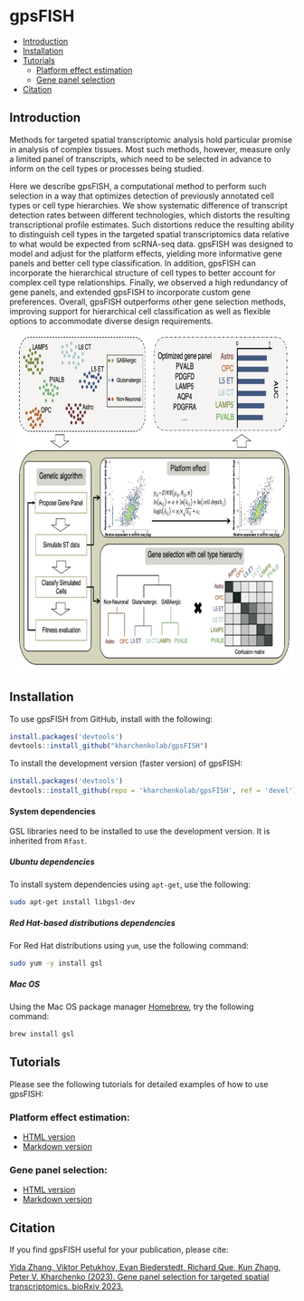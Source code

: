 
[![<kharchenkolab>](https://circleci.com/gh/kharchenkolab/gpsFISH.svg?style=svg)](https://app.circleci.com/pipelines/github/kharchenkolab/gpsFISH)

# gpsFISH
- [Introduction](#introduction)
- [Installation](#installation)
- [Tutorials](#tutorials)
  * [Platform effect estimation](#platform-effect-estimation)
  * [Gene panel selection](#gene-panel-selection)
- [Citation](#citation)


## Introduction
Methods for targeted spatial transcriptomic analysis hold particular promise in analysis of complex tissues. Most such methods, however, measure only a limited panel of transcripts, which need to be selected in advance to inform on the cell types or processes being studied.  

Here we describe gpsFISH, a computational method to perform such selection in a way that optimizes detection of previously annotated cell types or cell type hierarchies. We show systematic difference of transcript detection rates between different technologies, which distorts the resulting transcriptional profile estimates. Such distortions reduce the resulting ability to distinguish cell types in the targeted spatial transcriptomics data relative to what would be expected from scRNA-seq data. gpsFISH was designed to model and adjust for the platform effects, yielding more informative gene panels and better cell type classification. In addition, gpsFISH can incorporate the hierarchical structure of cell types to better account for complex cell type relationships. Finally, we observed a high redundancy of gene panels, and extended gpsFISH to incorporate custom gene preferences. Overall, gpsFISH outperforms other gene selection methods, improving support for hierarchical cell classification as well as flexible options to accommodate diverse design requirements.

<img src="inst/workflow_updated.jpg" align="center" height="600">

## Installation
To use gpsFISH from GitHub, install with the following:

``` r
install.packages('devtools')
devtools::install_github("kharchenkolab/gpsFISH")
```

To install the development version (faster version) of gpsFISH:

``` r
install.packages('devtools')
devtools::install_github(repo = 'kharchenkolab/gpsFISH', ref = 'devel')
```

#### System dependencies

GSL libraries need to be installed to use the development version. It is inherited from `Rfast`. 

##### Ubuntu dependencies

To install system dependencies using `apt-get`, use the following:
```sh
sudo apt-get install libgsl-dev
```

##### Red Hat-based distributions dependencies

For Red Hat distributions using `yum`, use the following command:

```sh
sudo yum -y install gsl
```

##### Mac OS

Using the Mac OS package manager [Homebrew](https://brew.sh/), try the following command:

```sh
brew install gsl
```


## Tutorials

Please see the following tutorials for detailed examples of how to use gpsFISH: 

### Platform effect estimation:

* [HTML version](https://htmlpreview.github.io/?https://github.com/kharchenkolab/gpsFISH/blob/devel/doc/simulation_training.html)
* [Markdown version](https://github.com/kharchenkolab/gpsFISH/blob/devel/doc/simulation_training.md)

### Gene panel selection:
* [HTML version](https://htmlpreview.github.io/?https://github.com/kharchenkolab/gpsFISH/blob/devel/doc/gene_panel_selection.html)
* [Markdown version](https://github.com/kharchenkolab/gpsFISH/blob/devel/doc/gene_panel_selection.md)


## Citation

If you find gpsFISH useful for your publication, please cite:

[Yida	Zhang, Viktor	Petukhov, Evan Biederstedt, Richard	Que, Kun Zhang, Peter V. Kharchenko (2023). Gene	panel	selection	for	targeted spatial transcriptomics.        bioRxiv 2023.](https://www.biorxiv.org/content/10.1101/2023.02.03.527053v2)
